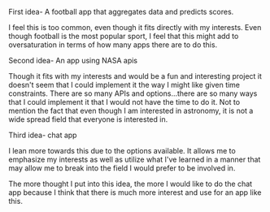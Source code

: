 First idea-
A football app that aggregates data and predicts scores.

I feel this is too common, even though it fits directly with my interests. Even though football is the most popular sport, I feel that this might add to oversaturation in terms of how many apps there are to do this.


Second idea-
An app using NASA apis

Though it fits with my interests and would be a fun and interesting project it doesn't seem that I could implement it the way I might like given time constraints. There are so many APIs and options...there are so many ways that I could implement it that I would not have the time to do it. Not to mention the fact that even though I am interested in astronomy, it is not a wide spread field that everyone is interested in.


Third idea-
chat app

I lean more towards this due to the options available. It allows me to emphasize my interests as well as utilize what I've learned in a manner that may allow me to break into the field I would prefer to be involved in.

The more thought I put into this idea, the more I would like to do the chat app because I think that there is much more interest and use for an app like this. 